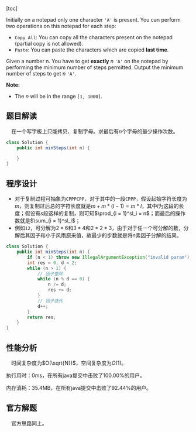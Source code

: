 [toc]

Initially on a notepad only one character `'A'` is present. You can perform two operations on this notepad for each step:

* `Copy All`: You can copy all the characters present on the notepad (partial copy is not allowed).
* `Paste`: You can paste the characters which are copied **last time**.


Given a number n. You have to get **exactly** $n$ `'A'` on the notepad by performing the minimum number of steps permitted. Output the minimum number of steps to get $n$ `'A'`.



**Note:**

* The $n$ will be in the range `[1, 1000]`.



## 题目解读

&emsp;在一个写字板上只能拷贝、复制字母。求最后有$n$个字母的最少操作次数。

```java
class Solution {
    public int minSteps(int n) {

    }
}
```

## 程序设计

* 对于复制过程可抽象为`CPPPCPP`，对于其中的一段`CPPP`，假设起始字符长度为$m$，则复制过后总的字符长度就是$m + m * (l - 1) = m * l$，其中$l$为这段的长度；假设有$s$段这样的复制，则可知$\prod_{i = 1}^sl_i = n$；而最后的操作数就是$\sum_{i = 1}^sl_i$；
* 例如`12`，可分解为$2 * 6$和$3 * 4$和$2 * 2 * 3$，由于对于任一个可分解的数，分解后其因子和小于风雨原来值，故最少的步数就是将$n$素因子分解的结果。

```java
class Solution {
    public int minSteps(int n) {
        if (n < 1) throw new IllegalArgumentException("invalid param");
        int res = 0, d = 2;
        while (n > 1) {
            // 因子整除
            while (n % d == 0) {
                n /= d;
                res += d;
            }
            // 因子迭代
            d++;
        }
        return res;
    }
}
```

## 性能分析

&emsp;时间复杂度为$O(\sqrt{N})$，空间复杂度为$O(1)$。

执行用时：0ms，在所有java提交中击败了100.00%的用户。

内存消耗：35.4MB，在所有java提交中击败了92.44%的用户。

## 官方解题

&emsp;官方思路同上。